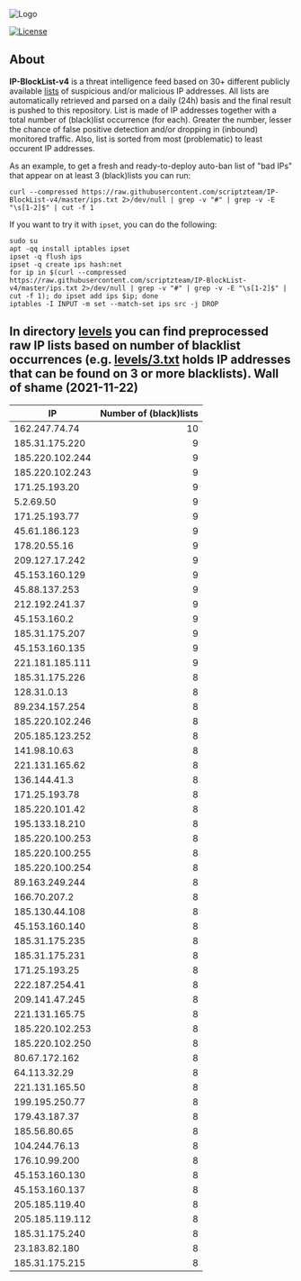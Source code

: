 ![Logo](https://i.imgur.com/PyKLAe7.png)

[![License](https://img.shields.io/badge/license-The_Unlicense-red.svg)](https://unlicense.org/)

About
----

**IP-BlockList-v4** is a threat intelligence feed based on 30+ different publicly available [lists](https://github.com/stamparm/maltrail) of suspicious and/or malicious IP addresses. All lists are automatically retrieved and parsed on a daily (24h) basis and the final result is pushed to this repository. List is made of IP addresses together with a total number of (black)list occurrence (for each). Greater the number, lesser the chance of false positive detection and/or dropping in (inbound) monitored traffic. Also, list is sorted from most (problematic) to least occurent IP addresses.

As an example, to get a fresh and ready-to-deploy auto-ban list of "bad IPs" that appear on at least 3 (black)lists you can run:

```
curl --compressed https://raw.githubusercontent.com/scriptzteam/IP-BlockList-v4/master/ips.txt 2>/dev/null | grep -v "#" | grep -v -E "\s[1-2]$" | cut -f 1
```

If you want to try it with `ipset`, you can do the following:

```
sudo su
apt -qq install iptables ipset
ipset -q flush ips
ipset -q create ips hash:net
for ip in $(curl --compressed https://raw.githubusercontent.com/scriptzteam/IP-BlockList-v4/master/ips.txt 2>/dev/null | grep -v "#" | grep -v -E "\s[1-2]$" | cut -f 1); do ipset add ips $ip; done
iptables -I INPUT -m set --match-set ips src -j DROP
```

In directory [levels](levels) you can find preprocessed raw IP lists based on number of blacklist occurrences (e.g. [levels/3.txt](levels/3.txt) holds IP addresses that can be found on 3 or more blacklists).
Wall of shame (2021-11-22)
----

|IP|Number of (black)lists|
|---|--:|
162.247.74.74|10
185.31.175.220|9
185.220.102.244|9
185.220.102.243|9
171.25.193.20|9
5.2.69.50|9
171.25.193.77|9
45.61.186.123|9
178.20.55.16|9
209.127.17.242|9
45.153.160.129|9
45.88.137.253|9
212.192.241.37|9
45.153.160.2|9
185.31.175.207|9
45.153.160.135|9
221.181.185.111|9
185.31.175.226|8
128.31.0.13|8
89.234.157.254|8
185.220.102.246|8
205.185.123.252|8
141.98.10.63|8
221.131.165.62|8
136.144.41.3|8
171.25.193.78|8
185.220.101.42|8
195.133.18.210|8
185.220.100.253|8
185.220.100.255|8
185.220.100.254|8
89.163.249.244|8
166.70.207.2|8
185.130.44.108|8
45.153.160.140|8
185.31.175.235|8
185.31.175.231|8
171.25.193.25|8
222.187.254.41|8
209.141.47.245|8
221.131.165.75|8
185.220.102.253|8
185.220.102.250|8
80.67.172.162|8
64.113.32.29|8
221.131.165.50|8
199.195.250.77|8
179.43.187.37|8
185.56.80.65|8
104.244.76.13|8
176.10.99.200|8
45.153.160.130|8
45.153.160.137|8
205.185.119.40|8
205.185.119.112|8
185.31.175.240|8
23.183.82.180|8
185.31.175.215|8

